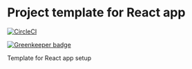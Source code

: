 # Project template for React app

[![CircleCI](https://circleci.com/gh/lauravuo/react-project-template.svg?style=svg)](https://circleci.com/gh/lauravuo/react-project-template)

[![Greenkeeper badge](https://badges.greenkeeper.io/lauravuo/react-project-template.svg)](https://greenkeeper.io/)

Template for React app setup
